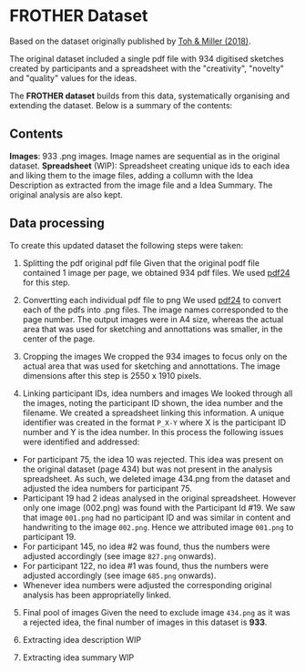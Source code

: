 # FROTHER Dataset

Based on the dataset originally published by [Toh & Miller (2018)](https://sites.psu.edu/creativitymetrics/2018/07/18/milkfrother/).

The original dataset included a single pdf file with 934 digitised sketches created by participants and a spreadsheet with the "creativity", "novelty" and "quality" values for the ideas.

The **FROTHER dataset** builds from this data, systematically organising and extending the dataset. Below is a summary of the contents:

##

## Contents
**Images**: 933 .png images. Image names are sequential as in the original dataset.
**Spreadsheet** (WIP): Spreadsheet creating unique ids to each idea and liking them to the image files, adding a collumn with the Idea Description as extracted from the image file and a Idea Summary. The original analysis are also kept.

## Data processing
To create this updated dataset the following steps were taken:

1. Splitting the pdf original pdf file
Given that the original podf file contained 1 image per page, we obtained 934 pdf files. We used [pdf24](https://www.pdf24.org/en/) for this step.

2. Convertting each individual pdf file to png
We used [pdf24](https://www.pdf24.org/en/) to convert each of the pdfs into .png files. The image names corresponded to the page number. The output images were in A4 size, whereas the actual area that was used for sketching and annottations was smaller, in the center of the page.

3. Cropping the images
We cropped the 934 images to focus only on the actual area that was used for sketching and annottations. The image dimensions after this step is 2550 x 1910 pixels.  

4. Linking participant IDs, idea numbers and images
We looked through all the images, noting the participant ID shown, the idea number and the filename. We created a spreadsheet linking this information. A unique identifier was created in the format ```P_X-Y``` where X is the participant ID number and Y is the idea number. In this process the following issues were identified and addressed:
- For participant 75, the idea 10 was rejected. This idea was present on the original dataset (page 434) but was not present in the analysis spreadsheet. As such, we deleted image 434.png from the dataset and adjusted the idea numbers for participant 75.
- Participant 19 had 2 ideas analysed in the original spreadsheet. However only one image (002.png) was found with the Participant Id #19. We saw that image ```001.png``` had no participant ID and was similar in content and handwriting to the image ```002.png```. Hence we  attributed image ```001.png``` to participant 19.
- For participant 145, no idea #2 was found, thus the numbers were adjusted accordingly (see image ```827.png``` onwards).
- For participant 122, no idea #1 was found, thus the numbers were adjusted accordingly (see image ```685.png``` onwards).
- Whenever idea numbers were adjusted the corresponding original analysis has been appropriatelly linked.

5. Final pool of images
Given the need to exclude image ```434.png``` as it was a rejected idea, the final number of images in this dataset is **933**.

6. Extracting idea description
WIP

7. Extracting idea summary
WIP

